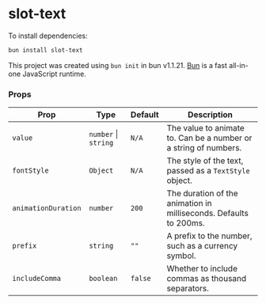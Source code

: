 # slot-text

To install dependencies:

```bash
bun install slot-text
```

This project was created using `bun init` in bun v1.1.21. [Bun](https://bun.sh) is a fast all-in-one JavaScript runtime.

### Props

| Prop                | Type                  | Default  | Description                                                                                      |
|---------------------|-----------------------|----------|--------------------------------------------------------------------------------------------------|
| `value`             | `number` \| `string`  | `N/A`    | The value to animate to. Can be a number or a string of numbers.                                  |
| `fontStyle`         | `Object`              | `N/A`    | The style of the text, passed as a `TextStyle` object.                                            |
| `animationDuration`  | `number`              | `200`    | The duration of the animation in milliseconds. Defaults to 200ms.                                 |
| `prefix`            | `string`              | `""`     | A prefix to the number, such as a currency symbol.                                                |
| `includeComma`      | `boolean`             | `false`  | Whether to include commas as thousand separators.                                                 |
